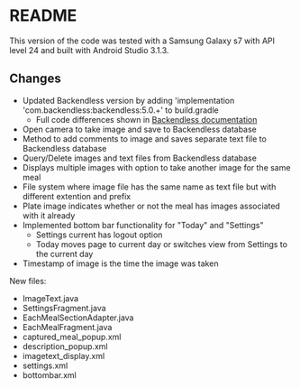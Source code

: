 # README
This version of the code was tested with a Samsung Galaxy s7 with API level 24 and built with Android Studio 3.1.3.
## Changes
* Updated Backendless version by adding 'implementation 'com.backendless:backendless:5.0.+' to build.gradle
   * Full code differences shown in [Backendless documentation](https://backendless.com/docs/android/doc.html#dynanchor1)
* Open camera to take image and save to Backendless database
* Method to add comments to image and saves separate text file to Backendless database
* Query/Delete images and text files from Backendless database
* Displays multiple images with option to take another image for the same meal
* File system where image file has the same name as text file but with different extention and prefix
* Plate image indicates whether or not the meal has images associated with it already
* Implemented bottom bar functionality for "Today" and "Settings"
   * Settings current has logout option
   * Today moves page to current day or switches view from Settings to the current day
* Timestamp of image is the time the image was taken

New files:
* ImageText.java
* SettingsFragment.java
* EachMealSectionAdapter.java
* EachMealFragment.java
* captured_meal_popup.xml
* description_popup.xml
* imagetext_display.xml
* settings.xml
* bottombar.xml
